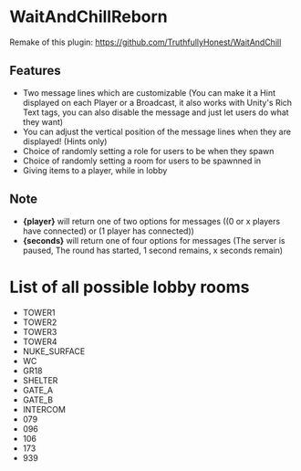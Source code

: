 # WaitAndChillReborn 

Remake of this plugin: https://github.com/TruthfullyHonest/WaitAndChill

## Features
- Two message lines which are customizable (You can make it a Hint displayed on each Player or a Broadcast, it also works with Unity's Rich Text tags, you can also disable the message and just let users do what they want)
- You can adjust the vertical position of the message lines when they are displayed! (Hints only)
- Choice of randomly setting a role for users to be when they spawn
- Choice of randomly setting a room for users to be spawnned in
- Giving items to a player, while in lobby
 
 ## Note
- **{player}** will return one of two options for messages ((0 or x players have connected) or (1 player has connected))
- **{seconds}** will return one of four options for messages (The server is paused, The round has started, 1 second remains, x seconds remain)
 
# List of all possible lobby rooms
- TOWER1
- TOWER2
- TOWER3
- TOWER4
- NUKE_SURFACE
- WC
- GR18
- SHELTER
- GATE_A
- GATE_B
- INTERCOM
- 079
- 096
- 106
- 173
- 939
